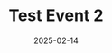 ---
title: Test Event 2
date: 2025-02-14
start: 7:20 PM
end: 9:22 PM
description: This is the description.
location: The Avalon Ballroom
---